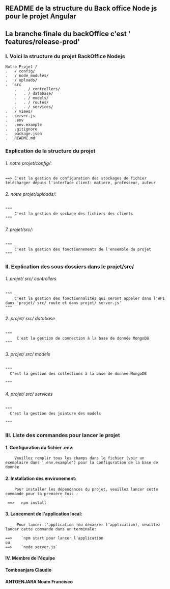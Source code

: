 ## README de la structure du  Back office Node js pour le projet Angular

## La branche finale du backOffice c'est ' features/release-prod'

### I. Voici la structure du projet BackOffice Nodejs

    Notre Projet /
    .   / config/
    .   / node_modules/
    .   / uploads/
    .   src
        .   . / controllers/
        .   . / database/
        .   . / models/
        .   . / routes/
        .   . / services/
    .   / views/
    .   server.js
    .   .env
    .   .env.example
    .   .gitignore
    .   package.json
    .   README.md


###  Explication de la structure du projet

  ###### 1. notre projet/config/:

    ==> C'est la gestion de configuration des stockages de fichier télécharger dépuis l'interface client: matiere, professeur, auteur

  ###### 2.  notre projet/uploads/:

    """
        C'est la gestion de sockage des fichiers des clients
    """

 ###### 7.  projet/src/:

    """
        C'est la gestion des fonctionnements de l'ensemble du projet
    """

### II.  Explication des sous dossiers dans le projet/src/


 ###### 1. projet/ src/ controllers

    """
        C'est la gestion des fonctionnalités qui seront appeler dans l'API dans 'projet/ src/ route et dans projet/ server.js'
    """

  ###### 2. projet/ src/ database

    """
         C'est la gestion de connection à la base de donnée MongoDB
    """

  ###### 3. projet/ src/ models

    """
      C'est la gestion des collections à la base de donnée MongoDB

    """

  ###### 4. projet/ src/ services

    """
      C'est la gestion des jointure des models

    """


### III.  Liste des commandes pour lancer le projet


  ####  1. Configuration du fichier .env:

        Veuillez remplir tous les champs dans le fichier (voir un exemplaire dans '.env.example') pour la configuration de la base de donnée

 ####  2. Installation des environement:

        Pour installer les dépendances du projet, veuillez lancer cette commande pour la première fois :

     ==>   npm install

 ####  3. Lancement de l'application local:

         Pour lancer l'application (ou démarrer l'application), veuillez lancer cette commande dans un terminale:

    ==>    `npm start`pour lancer l'application
    ou
    ==>    `node server.js`


#### IV. Membre de l'équipe

#### Tomboanjara Claudio
#### ANTOENJARA Noam Francisco


